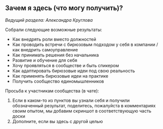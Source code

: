 ## Зачем я здесь (что могу получить)?
*Ведущий раздела: Александра Круглова*

Собрали следующие возможные результаты:
- Как внедрять роли вместо должностей  
- Как проводить встречи с бирюзовым подходом у себя в компании / как внедрить самоуправление
- Как принимать решения без начальника
- Развитие и обучение для себя
- Хочу проявляться в сообществе и быть спикером
- Как адаптировать бирюзовые идеи под свою реальность
- Как применять бирюзовые идеи на практике
- Получить сообщество единомышленников

Просьба к участникам сообщества (в чате):
1. Если в каком-то из пунктов вы узнали себя и получили обозначенный результат, поделитесь, пожалуйста в комментариях своим опытом, мы добавим скриншот в соответствующую часть доски
2. Дополните, если вы здесь с другой целью
